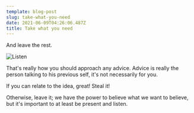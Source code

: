 ```yaml
---
template: blog-post
slug: take-what-you-need
date: 2021-06-09T04:26:06.487Z
title: Take what you need
---
```

And leave the rest. 

![Listen](https://images.pexels.com/photos/561870/pexels-photo-561870.jpeg?auto=compress&cs=tinysrgb&dpr=2&h=650&w=940 "Listen")

That's really how you should approach any advice. Advice is really the person talking to his previous self, it's not necessarily for you. 

If you can relate to the idea, great! Steal it!

Otherwise, leave it; we have the power to believe what we want to believe, but it's important to at least be present and listen.